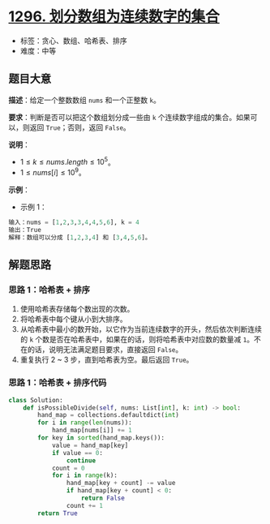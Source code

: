 # [1296. 划分数组为连续数字的集合](https://leetcode.cn/problems/divide-array-in-sets-of-k-consecutive-numbers/)

- 标签：贪心、数组、哈希表、排序
- 难度：中等

## 题目大意

**描述**：给定一个整数数组 `nums` 和一个正整数 `k`。

**要求**：判断是否可以把这个数组划分成一些由 `k` 个连续数字组成的集合。如果可以，则返回 `True`；否则，返回 `False`。

**说明**：

- $1 \le k \le nums.length \le 10^5$。
- $1 \le nums[i] \le 10^9$。

**示例**：

- 示例 1：

```Python
输入：nums = [1,2,3,3,4,4,5,6], k = 4
输出：True
解释：数组可以分成 [1,2,3,4] 和 [3,4,5,6]。
```

## 解题思路

### 思路 1：哈希表 + 排序

1. 使用哈希表存储每个数出现的次数。
2. 将哈希表中每个键从小到大排序。
3. 从哈希表中最小的数开始，以它作为当前连续数字的开头，然后依次判断连续的 `k` 个数是否在哈希表中，如果在的话，则将哈希表中对应数的数量减 `1`。不在的话，说明无法满足题目要求，直接返回 `False`。
4. 重复执行 2 ~ 3 步，直到哈希表为空。最后返回 `True`。

### 思路 1：哈希表 + 排序代码

```Python
class Solution:
    def isPossibleDivide(self, nums: List[int], k: int) -> bool:
        hand_map = collections.defaultdict(int)
        for i in range(len(nums)):
            hand_map[nums[i]] += 1
        for key in sorted(hand_map.keys()):
            value = hand_map[key]
            if value == 0:
                continue
            count = 0
            for i in range(k):
                hand_map[key + count] -= value
                if hand_map[key + count] < 0:
                    return False
                count += 1
        return True
```
